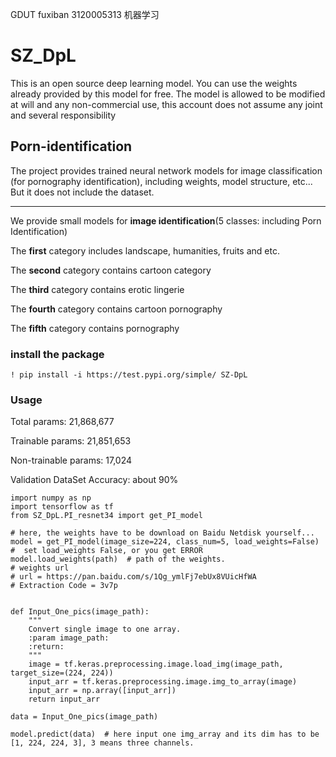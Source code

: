 GDUT fuxiban 3120005313 机器学习
# SZ_DpL
This is an open source deep learning model. You can use the weights already provided by this model for free.
The model is allowed to be modified at will and any non-commercial use, this account does not assume any joint and several responsibility

## Porn-identification
The project provides trained neural network models for image classification (for pornography identification), including weights, model structure, etc...  But it does not include the dataset.



****


We provide small models for **image identification**(5 classes: including Porn Identification)

The **first** category includes landscape, humanities, fruits and etc. 

The **second** category contains cartoon category

The **third** category contains erotic lingerie

The **fourth** category contains cartoon pornography

The **fifth** category contains pornography


### install the package
```
! pip install -i https://test.pypi.org/simple/ SZ-DpL 
```

### Usage

Total params: 21,868,677

Trainable params: 21,851,653

Non-trainable params: 17,024

Validation DataSet Accuracy: about 90%
```
import numpy as np
import tensorflow as tf
from SZ_DpL.PI_resnet34 import get_PI_model

# here, the weights have to be download on Baidu Netdisk yourself...
model = get_PI_model(image_size=224, class_num=5, load_weights=False)  #  set load_weights False, or you get ERROR
model.load_weights(path)  # path of the weights.
# weights url
# url = https://pan.baidu.com/s/1Qg_ymlFj7ebUx8VUicHfWA
# Extraction Code = 3v7p


def Input_One_pics(image_path):
    """
    Convert single image to one array.
    :param image_path:
    :return:
    """
    image = tf.keras.preprocessing.image.load_img(image_path, target_size=(224, 224))
    input_arr = tf.keras.preprocessing.image.img_to_array(image)
    input_arr = np.array([input_arr])
    return input_arr
   
data = Input_One_pics(image_path)

model.predict(data)  # here input one img_array and its dim has to be [1, 224, 224, 3], 3 means three channels.  
```

